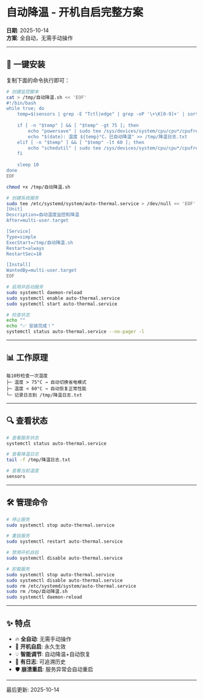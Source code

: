 # 自动降温 - 开机自启完整方案

**日期**: 2025-10-14  
**方案**: 全自动，无需手动操作

---

## 🚀 一键安装

复制下面的命令执行即可：

```bash
# 创建监控脚本
cat > /tmp/自动降温.sh << 'EOF'
#!/bin/bash
while true; do
    temp=$(sensors | grep -E "Tctl|edge" | grep -oP '\+\K[0-9]+' | sort -rn | head -1)
    
    if [ -n "$temp" ] && [ "$temp" -gt 75 ]; then
        echo "powersave" | sudo tee /sys/devices/system/cpu/cpu*/cpufreq/scaling_governor > /dev/null 2>&1
        echo "$(date): 温度 ${temp}°C，已自动降温" >> /tmp/降温日志.txt
    elif [ -n "$temp" ] && [ "$temp" -lt 60 ]; then
        echo "schedutil" | sudo tee /sys/devices/system/cpu/cpu*/cpufreq/scaling_governor > /dev/null 2>&1
    fi
    
    sleep 10
done
EOF

chmod +x /tmp/自动降温.sh

# 创建系统服务
sudo tee /etc/systemd/system/auto-thermal.service > /dev/null << 'EOF'
[Unit]
Description=自动温度监控和降温
After=multi-user.target

[Service]
Type=simple
ExecStart=/tmp/自动降温.sh
Restart=always
RestartSec=10

[Install]
WantedBy=multi-user.target
EOF

# 启用并启动服务
sudo systemctl daemon-reload
sudo systemctl enable auto-thermal.service
sudo systemctl start auto-thermal.service

# 检查状态
echo ""
echo "✅ 安装完成！"
systemctl status auto-thermal.service --no-pager -l
```

---

## 📊 工作原理

```
每10秒检查一次温度
├─ 温度 > 75°C → 自动切换省电模式
├─ 温度 < 60°C → 自动恢复正常性能
└─ 记录日志到 /tmp/降温日志.txt
```

---

## 🔍 查看状态

```bash
# 查看服务状态
systemctl status auto-thermal.service

# 查看降温日志
tail -f /tmp/降温日志.txt

# 查看当前温度
sensors
```

---

## 🛠️ 管理命令

```bash
# 停止服务
sudo systemctl stop auto-thermal.service

# 重启服务
sudo systemctl restart auto-thermal.service

# 禁用开机自启
sudo systemctl disable auto-thermal.service

# 卸载服务
sudo systemctl stop auto-thermal.service
sudo systemctl disable auto-thermal.service
sudo rm /etc/systemd/system/auto-thermal.service
sudo rm /tmp/自动降温.sh
sudo systemctl daemon-reload
```

---

## ✨ 特点

- 🔥 **全自动**: 无需手动操作
- 🚀 **开机自启**: 永久生效
- 💡 **智能调节**: 自动降温+自动恢复
- 📝 **有日志**: 可追溯历史
- 🛡️ **崩溃重启**: 服务异常会自动重启

---

最后更新: 2025-10-14

